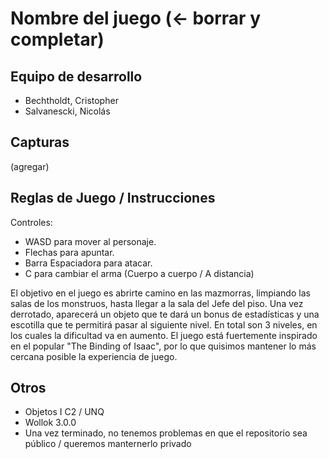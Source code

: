 # Nombre del juego (<- borrar y completar)

## Equipo de desarrollo

- Bechtholdt, Cristopher
- Salvanescki, Nicolás

## Capturas

(agregar)

## Reglas de Juego / Instrucciones

Controles:
- WASD para mover al personaje.
- Flechas para apuntar.
- Barra Espaciadora para atacar.
- C para cambiar el arma (Cuerpo a cuerpo / A distancia)

El objetivo en el juego es abrirte camino en las mazmorras, limpiando las salas de los monstruos, hasta llegar a la sala del Jefe del piso. Una vez derrotado, aparecerá un objeto que te dará un bonus de estadísticas y una escotilla que te permitirá pasar al siguiente nivel. En total son 3 niveles, en los cuales la dificultad va en aumento.
El juego está fuertemente inspirado en el popular "The Binding of Isaac", por lo que quisimos mantener lo más cercana posible la experiencia de juego.

## Otros

- Objetos I C2 / UNQ
- Wollok 3.0.0
- Una vez terminado, no tenemos problemas en que el repositorio sea público / queremos manternerlo privado
